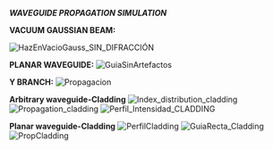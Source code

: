 **_WAVEGUIDE PROPAGATION SIMULATION_**

**VACUUM GAUSSIAN BEAM:**

![HazEnVacioGauss_SIN_DIFRACCIÓN](https://github.com/user-attachments/assets/ed7c5b52-6804-4a54-aacf-d319671c0688)

**PLANAR WAVEGUIDE:**
![GuiaSinArtefactos](https://github.com/user-attachments/assets/384402b0-ab45-4a96-895c-da772e8b6f80)

**Y BRANCH:**
![Propagacion](https://github.com/user-attachments/assets/0176f62e-2f28-4369-9305-a0db540e96ba)

**Arbitrary waveguide-Cladding**
![Index_distribution_cladding](https://github.com/user-attachments/assets/f8e5b42c-362e-45be-9e3a-a7b236039636)
![Propagation_cladding](https://github.com/user-attachments/assets/c04ae349-863b-4b34-8e24-8d0b21db4e5b)
![Perfil_Intensidad_CLADDING](https://github.com/user-attachments/assets/aff6347a-da5d-4a59-9d66-516fcadf1947)

**Planar waveguide-Cladding**
![PerfilCladding](https://github.com/user-attachments/assets/837bafb4-feb2-445b-86d5-2455fdd35321)
![GuiaRecta_Cladding](https://github.com/user-attachments/assets/96c85753-6d49-46d3-9a27-05b5bd295b32)
![PropCladding](https://github.com/user-attachments/assets/e080532a-c84e-45ab-bd0b-be1f552d2ef7)
